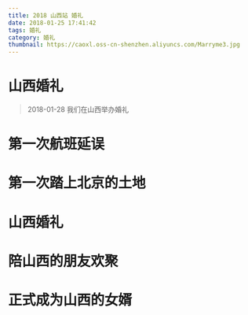 ```yaml
---
title: 2018 山西站 婚礼
date: 2018-01-25 17:41:42
tags: 婚礼
category: 婚礼
thumbnail: https://caoxl.oss-cn-shenzhen.aliyuncs.com/Marryme3.jpg
---
```


# 山西婚礼

> 2018-01-28 我们在山西举办婚礼

<!--more-->

# 第一次航班延误


# 第一次踏上北京的土地


# 山西婚礼


# 陪山西的朋友欢聚


# 正式成为山西的女婿